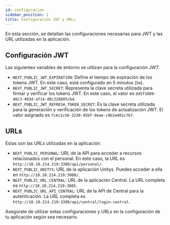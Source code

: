 ```yaml
---
id: configuracion
sidebar_position: 1
title: Configuración JWT y URLs
---
```


En esta sección, se detallan las configuraciones necesarias para JWT y las URL utilizadas en la aplicación.

## Configuración JWT

Las siguientes variables de entorno se utilizan para la configuración JWT:

- `NEXT_PUBLIC_JWT_EXPIRATION`: Define el tiempo de expiración de los tokens JWT. En este caso, está configurado en 5 minutos (`5m`).
- `NEXT_PUBLIC_JWT_SECRET`: Representa la clave secreta utilizada para firmar y verificar los tokens JWT. En este caso, el valor es `dd5f3089-40c3-403d-af14-d0c228b05cb4`.
- `NEXT_PUBLIC_JWT_REFRESH_TOKEN_SECRET`: Es la clave secreta utilizada para la generación y verificación de los tokens de actualización JWT. El valor asignado es `7c4c1c50-3230-45bf-9eae-c9b2e401c767`.

## URLs

Estas son las URLs utilizadas en la aplicación:

- `NEXT_PUBLIC_PERSONAL`: URL de la API para acceder a recursos relacionados con el personal. En este caso, la URL es `http://10.10.214.219:3300/api/personal/`.
- `NEXT_PUBLIC_UNITYS`: URL de la aplicación Unitys. Puedes acceder a ella en `http://10.10.214.219:3000/`.
- `NEXT_PUBLIC_URL_CENTRAL`: URL de la aplicación Central. La URL completa es `http://10.10.214.219:3005`.
- `NEXT_PUBLIC_URL_API_CENTRAL`: URL de la API de Central para la autenticación. La URL completa es `http://10.10.214.219:3300/api/central/login-central`.

Asegúrate de utilizar estas configuraciones y URLs en la configuración de tu aplicación según sea necesario.

